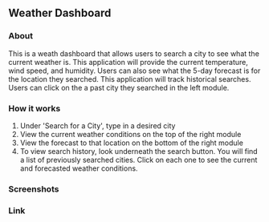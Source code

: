 ## Weather Dashboard

### About
This is a weath dashboard that allows users to search a city to see what the current weather is. This application will provide the current temperature, wind speed, and humidity. Users can also see what the 5-day forecast is for the location they searched. This application will track historical searches. Users can click on the a past city they searched in the left module.

### How it works
1. Under 'Search for a City', type in a desired city
2. View the current weather conditions on the top of the right module
3. View the forecast to that location on the bottom of the right module
4. To view search history, look underneath the search button. You will find a list of previously searched cities. Click on each one to see the current and forecasted weather conditions.
   
### Screenshots

### Link